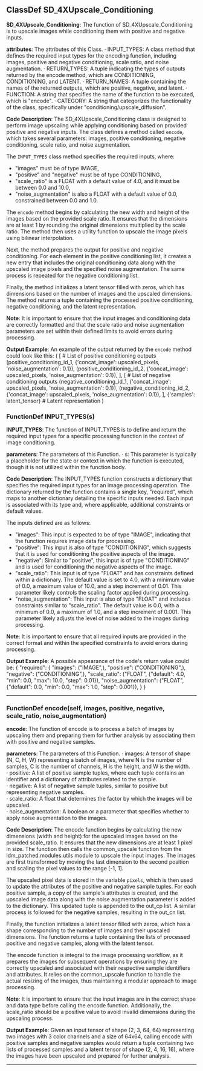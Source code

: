 ## ClassDef SD_4XUpscale_Conditioning
**SD_4XUpscale_Conditioning**: The function of SD_4XUpscale_Conditioning is to upscale images while conditioning them with positive and negative inputs.

**attributes**: The attributes of this Class.
· INPUT_TYPES: A class method that defines the required input types for the encoding function, including images, positive and negative conditioning, scale ratio, and noise augmentation.
· RETURN_TYPES: A tuple indicating the types of outputs returned by the encode method, which are CONDITIONING, CONDITIONING, and LATENT.
· RETURN_NAMES: A tuple containing the names of the returned outputs, which are positive, negative, and latent.
· FUNCTION: A string that specifies the name of the function to be executed, which is "encode".
· CATEGORY: A string that categorizes the functionality of the class, specifically under "conditioning/upscale_diffusion".

**Code Description**: The SD_4XUpscale_Conditioning class is designed to perform image upscaling while applying conditioning based on provided positive and negative inputs. The class defines a method called `encode`, which takes several parameters: images, positive conditioning, negative conditioning, scale ratio, and noise augmentation. 

The `INPUT_TYPES` class method specifies the required inputs, where:
- "images" must be of type IMAGE,
- "positive" and "negative" must be of type CONDITIONING,
- "scale_ratio" is a FLOAT with a default value of 4.0, and it must be between 0.0 and 10.0,
- "noise_augmentation" is also a FLOAT with a default value of 0.0, constrained between 0.0 and 1.0.

The `encode` method begins by calculating the new width and height of the images based on the provided scale ratio. It ensures that the dimensions are at least 1 by rounding the original dimensions multiplied by the scale ratio. The method then uses a utility function to upscale the image pixels using bilinear interpolation.

Next, the method prepares the output for positive and negative conditioning. For each element in the positive conditioning list, it creates a new entry that includes the original conditioning data along with the upscaled image pixels and the specified noise augmentation. The same process is repeated for the negative conditioning list.

Finally, the method initializes a latent tensor filled with zeros, which has dimensions based on the number of images and the upscaled dimensions. The method returns a tuple containing the processed positive conditioning, negative conditioning, and the latent representation.

**Note**: It is important to ensure that the input images and conditioning data are correctly formatted and that the scale ratio and noise augmentation parameters are set within their defined limits to avoid errors during processing.

**Output Example**: An example of the output returned by the `encode` method could look like this:
(
    [   # List of positive conditioning outputs
        (positive_conditioning_id_1, {'concat_image': upscaled_pixels, 'noise_augmentation': 0.1}),
        (positive_conditioning_id_2, {'concat_image': upscaled_pixels, 'noise_augmentation': 0.1}),
    ],
    [   # List of negative conditioning outputs
        (negative_conditioning_id_1, {'concat_image': upscaled_pixels, 'noise_augmentation': 0.1}),
        (negative_conditioning_id_2, {'concat_image': upscaled_pixels, 'noise_augmentation': 0.1}),
    ],
    {'samples': latent_tensor}  # Latent representation
)
### FunctionDef INPUT_TYPES(s)
**INPUT_TYPES**: The function of INPUT_TYPES is to define and return the required input types for a specific processing function in the context of image conditioning.

**parameters**: The parameters of this Function.
· s: This parameter is typically a placeholder for the state or context in which the function is executed, though it is not utilized within the function body.

**Code Description**: The INPUT_TYPES function constructs a dictionary that specifies the required input types for an image processing operation. The dictionary returned by the function contains a single key, "required", which maps to another dictionary detailing the specific inputs needed. Each input is associated with its type and, where applicable, additional constraints or default values. 

The inputs defined are as follows:
- "images": This input is expected to be of type "IMAGE", indicating that the function requires image data for processing.
- "positive": This input is also of type "CONDITIONING", which suggests that it is used for conditioning the positive aspects of the image.
- "negative": Similar to "positive", this input is of type "CONDITIONING" and is used for conditioning the negative aspects of the image.
- "scale_ratio": This input is of type "FLOAT" and has constraints defined within a dictionary. The default value is set to 4.0, with a minimum value of 0.0, a maximum value of 10.0, and a step increment of 0.01. This parameter likely controls the scaling factor applied during processing.
- "noise_augmentation": This input is also of type "FLOAT" and includes constraints similar to "scale_ratio". The default value is 0.0, with a minimum of 0.0, a maximum of 1.0, and a step increment of 0.001. This parameter likely adjusts the level of noise added to the images during processing.

**Note**: It is important to ensure that all required inputs are provided in the correct format and within the specified constraints to avoid errors during processing.

**Output Example**: A possible appearance of the code's return value could be:
{
    "required": {
        "images": ("IMAGE",),
        "positive": ("CONDITIONING",),
        "negative": ("CONDITIONING",),
        "scale_ratio": ("FLOAT", {"default": 4.0, "min": 0.0, "max": 10.0, "step": 0.01}),
        "noise_augmentation": ("FLOAT", {"default": 0.0, "min": 0.0, "max": 1.0, "step": 0.001}),
    }
}
***
### FunctionDef encode(self, images, positive, negative, scale_ratio, noise_augmentation)
**encode**: The function of encode is to process a batch of images by upscaling them and preparing them for further analysis by associating them with positive and negative samples.

**parameters**: The parameters of this Function.
· images: A tensor of shape (N, C, H, W) representing a batch of images, where N is the number of samples, C is the number of channels, H is the height, and W is the width.  
· positive: A list of positive sample tuples, where each tuple contains an identifier and a dictionary of attributes related to the sample.  
· negative: A list of negative sample tuples, similar to positive but representing negative samples.  
· scale_ratio: A float that determines the factor by which the images will be upscaled.  
· noise_augmentation: A boolean or a parameter that specifies whether to apply noise augmentation to the images.

**Code Description**: The encode function begins by calculating the new dimensions (width and height) for the upscaled images based on the provided scale_ratio. It ensures that the new dimensions are at least 1 pixel in size. The function then calls the common_upscale function from the ldm_patched.modules.utils module to upscale the input images. The images are first transformed by moving the last dimension to the second position and scaling the pixel values to the range [-1, 1].

The upscaled pixel data is stored in the variable `pixels`, which is then used to update the attributes of the positive and negative sample tuples. For each positive sample, a copy of the sample's attributes is created, and the upscaled image data along with the noise augmentation parameter is added to the dictionary. This updated tuple is appended to the out_cp list. A similar process is followed for the negative samples, resulting in the out_cn list.

Finally, the function initializes a latent tensor filled with zeros, which has a shape corresponding to the number of images and their upscaled dimensions. The function returns a tuple containing the lists of processed positive and negative samples, along with the latent tensor.

The encode function is integral to the image processing workflow, as it prepares the images for subsequent operations by ensuring they are correctly upscaled and associated with their respective sample identifiers and attributes. It relies on the common_upscale function to handle the actual resizing of the images, thus maintaining a modular approach to image processing.

**Note**: It is important to ensure that the input images are in the correct shape and data type before calling the encode function. Additionally, the scale_ratio should be a positive value to avoid invalid dimensions during the upscaling process.

**Output Example**: Given an input tensor of shape (2, 3, 64, 64) representing two images with 3 color channels and a size of 64x64, calling encode with positive samples and negative samples would return a tuple containing two lists of processed samples and a latent tensor of shape (2, 4, 16, 16), where the images have been upscaled and prepared for further analysis.
***

